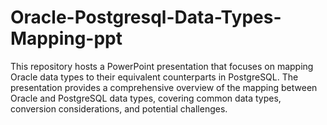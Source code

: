 # Oracle-Postgresql-Data-Types-Mapping-ppt
 This repository hosts a PowerPoint presentation that focuses on mapping Oracle data types to their equivalent counterparts in PostgreSQL. The presentation provides a comprehensive overview of the mapping between Oracle and PostgreSQL data types, covering common data types, conversion considerations, and potential challenges.
